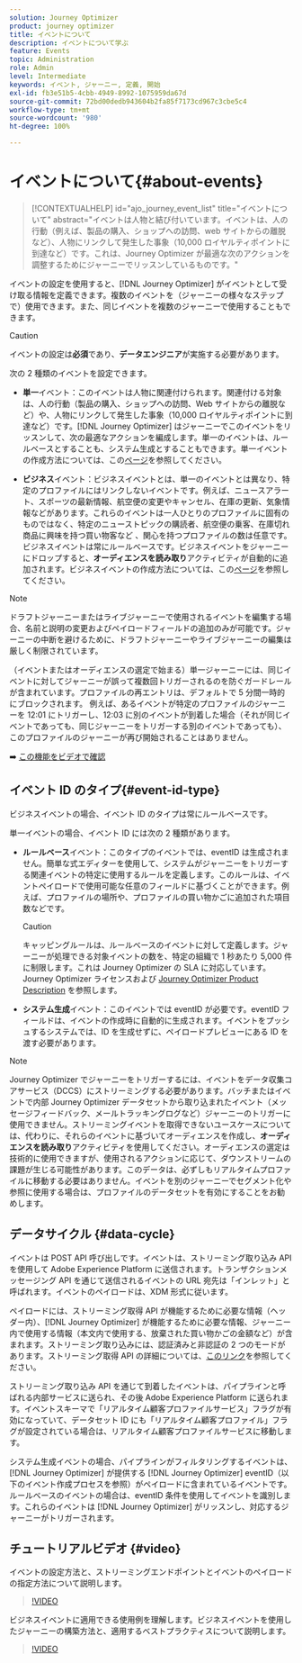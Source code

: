 ```yaml
---
solution: Journey Optimizer
product: journey optimizer
title: イベントについて
description: イベントについて学ぶ
feature: Events
topic: Administration
role: Admin
level: Intermediate
keywords: イベント, ジャーニー, 定義, 開始
exl-id: fb3e51b5-4cbb-4949-8992-1075959da67d
source-git-commit: 72bd00dedb943604b2fa85f7173cd967c3cbe5c4
workflow-type: tm+mt
source-wordcount: '980'
ht-degree: 100%

---
```


# イベントについて{#about-events}

>[!CONTEXTUALHELP]
>id="ajo_journey_event_list"
>title="イベントについて"
>abstract="イベントは人物と結び付いています。イベントは、人の行動（例えば、製品の購入、ショップへの訪問、web サイトからの離脱など）、人物にリンクして発生した事象（10,000 ロイヤルティポイントに到達など）です。これは、Journey Optimizer が最適な次のアクションを調整するためにジャーニーでリッスンしているものです。"

イベントの設定を使用すると、[!DNL Journey Optimizer] がイベントとして受け取る情報を定義できます。複数のイベントを（ジャーニーの様々なステップで）使用できます。また、同じイベントを複数のジャーニーで使用することもできます。

>[!CAUTION]
>
>イベントの設定は&#x200B;**必須**&#x200B;であり、**データエンジニア**&#x200B;が実施する必要があります。

次の 2 種類のイベントを設定できます。

* **単一**&#x200B;イベント：このイベントは人物に関連付けられます。関連付ける対象は、人の行動（製品の購入、ショップへの訪問、Web サイトからの離脱など）や、人物にリンクして発生した事象（10,000 ロイヤルティポイントに到達など）です。[!DNL Journey Optimizer] はジャーニーでこのイベントをリッスンして、次の最適なアクションを編成します。単一のイベントは、ルールベースとすることも、システム生成とすることもできます。単一イベントの作成方法については、この[ページ](../event/about-creating.md)を参照してください。

* **ビジネス**&#x200B;イベント：ビジネスイベントとは、単一のイベントとは異なり、特定のプロファイルにはリンクしないイベントです。例えば、ニュースアラート、スポーツの最新情報、航空便の変更やキャンセル、在庫の更新、気象情報などがあります。これらのイベントは一人ひとりのプロファイルに固有のものではなく、特定のニューストピックの購読者、航空便の乗客、在庫切れ商品に興味を持つ買い物客など 、関心を持つプロファイルの数は任意です。ビジネスイベントは常にルールベースです。ビジネスイベントをジャーニーにドロップすると、**オーディエンスを読み取り**&#x200B;アクティビティが自動的に追加されます。ビジネスイベントの作成方法については、この[ページ](../event/about-creating-business.md)を参照してください。


>[!NOTE]
>
>ドラフトジャーニーまたはライブジャーニーで使用されるイベントを編集する場合、名前と説明の変更およびペイロードフィールドの追加のみが可能です。ジャーニーの中断を避けるために、ドラフトジャーニーやライブジャーニーの編集は厳しく制限されています。

（イベントまたはオーディエンスの選定で始まる）単一ジャーニーには、同じイベントに対してジャーニーが誤って複数回トリガーされるのを防ぐガードレールが含まれています。プロファイルの再エントリは、デフォルトで 5 分間一時的にブロックされます。 例えば、あるイベントが特定のプロファイルのジャーニーを 12:01 にトリガーし、12:03 に別のイベントが到着した場合（それが同じイベントであっても、同じジャーニーをトリガーする別のイベントであっても）、このプロファイルのジャーニーが再び開始されることはありません。

➡️ [この機能をビデオで確認](#video)

## イベント ID のタイプ{#event-id-type}

ビジネスイベントの場合、イベント ID のタイプは常にルールベースです。

単一イベントの場合、イベント ID には次の 2 種類があります。

* **ルールベース**&#x200B;イベント：このタイプのイベントでは、eventID は生成されません。簡単な式エディターを使用して、システムがジャーニーをトリガーする関連イベントの特定に使用するルールを定義します。このルールは、イベントペイロードで使用可能な任意のフィールドに基づくことができます。例えば、プロファイルの場所や、プロファイルの買い物かごに追加された項目数などです。

  >[!CAUTION]
  >
  >キャッピングルールは、ルールベースのイベントに対して定義します。ジャーニーが処理できる対象イベントの数を、特定の組織で 1 秒あたり 5,000 件に制限します。これは Journey Optimizer の SLA に対応しています。Journey Optimizer ライセンスおよび [Journey Optimizer Product Description](https://helpx.adobe.com/jp/legal/product-descriptions/adobe-journey-optimizer.html) を参照します。

* **システム生成**&#x200B;イベント：このイベントでは eventID が必要です。eventID フィールドは、イベントの作成時に自動的に生成されます。イベントをプッシュするシステムでは、ID を生成せずに、ペイロードプレビューにある ID を渡す必要があります。

>[!NOTE]
>
>Journey Optimizer でジャーニーをトリガーするには、イベントをデータ収集コアサービス（DCCS）にストリーミングする必要があります。バッチまたはイベントで内部 Journey Optimizer データセットから取り込まれたイベント（メッセージフィードバック、メールトラッキングログなど）ジャーニーのトリガーに使用できません。ストリーミングイベントを取得できないユースケースについては、代わりに、それらのイベントに基づいてオーディエンスを作成し、**オーディエンスを読み取り**&#x200B;アクティビティを使用してください。オーディエンスの選定は技術的に使用できますが、使用されるアクションに応じて、ダウンストリームの課題が生じる可能性があります。このデータは、必ずしもリアルタイムプロファイルに移動する必要はありません。イベントを別のジャーニーでセグメント化や参照に使用する場合は、プロファイルのデータセットを有効にすることをお勧めします。

## データサイクル {#data-cycle}

イベントは POST API 呼び出しです。イベントは、ストリーミング取り込み API を使用して Adobe Experience Platform に送信されます。トランザクションメッセージング API を通じて送信されるイベントの URL 宛先は「インレット」と呼ばれます。イベントのペイロードは、XDM 形式に従います。

ペイロードには、ストリーミング取得 API が機能するために必要な情報（ヘッダー内）、[!DNL Journey Optimizer] が機能するために必要な情報、ジャーニー内で使用する情報（本文内で使用する、放棄された買い物かごの金額など）が含まれます。ストリーミング取り込みには、認証済みと非認証の 2 つのモードがあります。ストリーミング取得 API の詳細については、[このリンク](https://experienceleague.adobe.com/docs/experience-platform/xdm/api/getting-started.html?lang=ja)を参照してください。

ストリーミング取り込み API を通じて到着したイベントは、パイプラインと呼ばれる内部サービスに送られ、その後 Adobe Experience Platform に送られます。イベントスキーマで「リアルタイム顧客プロファイルサービス」フラグが有効になっていて、データセット ID にも「リアルタイム顧客プロファイル」フラグが設定されている場合は、リアルタイム顧客プロファイルサービスに移動します。

システム生成イベントの場合、パイプラインがフィルタリングするイベントは、[!DNL Journey Optimizer] が提供する [!DNL Journey Optimizer] eventID（以下のイベント作成プロセスを参照）がペイロードに含まれているイベントです。ルールベースのイベントの場合は、eventID 条件を使用してイベントを識別します。これらのイベントは [!DNL Journey Optimizer] がリッスンし、対応するジャーニーがトリガーされます。

## チュートリアルビデオ {#video}

イベントの設定方法と、ストリーミングエンドポイントとイベントのペイロードの指定方法について説明します。

>[!VIDEO](https://video.tv.adobe.com/v/336253?quality=12)

ビジネスイベントに適用できる使用例を理解します。ビジネスイベントを使用したジャーニーの構築方法と、適用するベストプラクティスについて説明します。

>[!VIDEO](https://video.tv.adobe.com/v/334234?quality=12)

